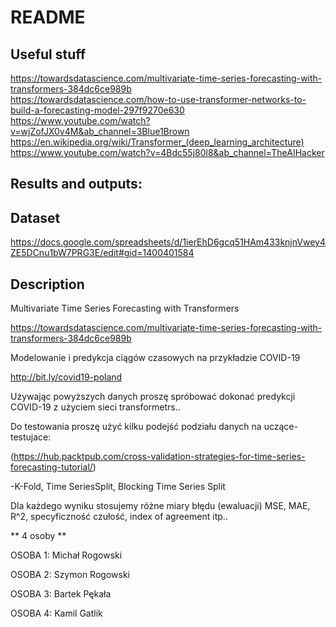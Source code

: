# README

## Useful stuff
https://towardsdatascience.com/multivariate-time-series-forecasting-with-transformers-384dc6ce989b  
https://towardsdatascience.com/how-to-use-transformer-networks-to-build-a-forecasting-model-297f9270e630
https://www.youtube.com/watch?v=wjZofJX0v4M&ab_channel=3Blue1Brown
https://en.wikipedia.org/wiki/Transformer_(deep_learning_architecture)
https://www.youtube.com/watch?v=4Bdc55j80l8&ab_channel=TheAIHacker

## Results and outputs:

## Dataset
https://docs.google.com/spreadsheets/d/1ierEhD6gcq51HAm433knjnVwey4ZE5DCnu1bW7PRG3E/edit#gid=1400401584

## Description
Multivariate Time Series Forecasting with Transformers  

 

https://towardsdatascience.com/multivariate-time-series-forecasting-with-transformers-384dc6ce989b  

 

Modelowanie i predykcja ciągów czasowych na przykładzie COVID-19   

http://bit.ly/covid19-poland    

 

Używając powyższych danych proszę spróbować dokonać predykcji COVID-19 z użyciem sieci transformetrs..  

 

  

Do testowania proszę użyć kilku podejść podziału danych na uczące- testujace:  

 

(https://hub.packtpub.com/cross-validation-strategies-for-time-series-forecasting-tutorial/)  

 

-K-Fold, Time SeriesSplit, Blocking Time Series Split   

 

 Dla każdego wyniku stosujemy różne miary błędu (ewaluacji) MSE, MAE, R^2,  specyficzność czułość, index of agreement itp..  

 

  

** 4 osoby **  

OSOBA 1: Michał Rogowski 

OSOBA 2: Szymon Rogowski 

OSOBA 3: Bartek Pękała 

OSOBA 4: Kamil Gatlik 